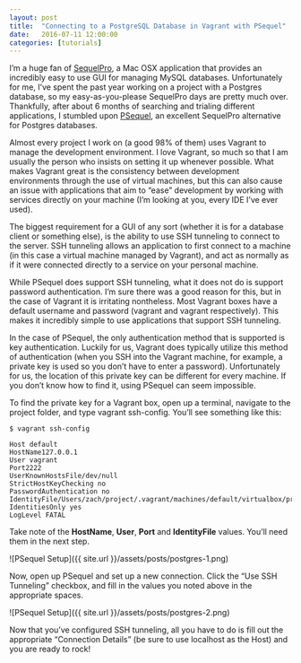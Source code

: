 ```yaml
---
layout: post
title:  "Connecting to a PostgreSQL Database in Vagrant with PSequel"
date:   2016-07-11 12:00:00
categories: [tutorials]
---
```

I’m a huge fan of [SequelPro](http://www.sequelpro.com/), a Mac OSX application that provides an incredibly easy to use GUI for managing MySQL databases. Unfortunately for me, I’ve spent the past year working on a project with a Postgres database, so my easy-as-you-please SequelPro days are pretty much over. Thankfully, after about 6 months of searching and trialing different applications, I stumbled upon [PSequel](http://www.psequel.com/), an excellent SequelPro alternative for Postgres databases.

Almost every project I work on (a good 98% of them) uses Vagrant to manage the development environment. I love Vagrant, so much so that I am usually the person who insists on setting it up whenever possible. What makes Vagrant great is the consistency between development environments through the use of virtual machines, but this can also cause an issue with applications that aim to “ease” development by working with services directly on your machine (I’m looking at you, every IDE I’ve ever used).

The biggest requirement for a GUI of any sort (whether it is for a database client or something else), is the ability to use SSH tunneling to connect to the server. SSH tunneling allows an application to first connect to a machine (in this case a virtual machine managed by Vagrant), and act as normally as if it were connected directly to a service on your personal machine.

While PSequel does support SSH tunneling, what it does not do is support password authentication. I’m sure there was a good reason for this, but in the case of Vagrant it is irritating nontheless. Most Vagrant boxes have a default username and password (vagrant and vagrant respectively). This makes it incredibly simple to use applications that support SSH tunneling.

In the case of PSequel, the only authentication method that is supported is key authentication. Luckily for us, Vagrant does typically utilize this method of authentication (when you SSH into the Vagrant machine, for example, a private key is used so you don’t have to enter a password). Unfortunately for us, the location of this private key can be different for every machine. If you don’t know how to find it, using PSequel can seem impossible.

To find the private key for a Vagrant box, open up a terminal, navigate to the project folder, and type vagrant ssh-config. You’ll see something like this:

```
$ vagrant ssh-config

Host default
HostName127.0.0.1
User vagrant
Port2222
UserKnownHostsFile/dev/null
StrictHostKeyChecking no
PasswordAuthentication no
IdentityFile/Users/zach/project/.vagrant/machines/default/virtualbox/private_key
IdentitiesOnly yes
LogLevel FATAL
```

Take note of the **HostName**, **User**, **Port** and **IdentityFile** values. You’ll need them in the next step.

![PSequel Setup]({{ site.url }}/assets/posts/postgres-1.png)


Now, open up PSequel and set up a new connection. Click the “Use SSH Tunneling” checkbox, and fill in the values you noted above in the appropriate spaces.

![PSequel Setup]({{ site.url }}/assets/posts/postgres-2.png)


Now that you’ve configured SSH tunneling, all you have to do is fill out the appropriate “Connection Details” (be sure to use localhost as the Host) and you are ready to rock!
